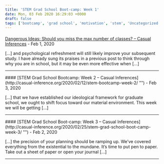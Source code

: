 ```yaml
---
title: 'STEM Grad School Boot-camp: Week 1'
date: Mon, 03 Feb 2020 16:29:03 +0000
draft: false
tags: ['bootcamp', 'grad school', 'motivation', 'stem', 'Uncategorized']
---
```



#### 
[Dangerous Ideas: Should you miss the max number of classes? &#8211; Casual Inferences](http://casual-inference.org/2020/02/10/dangerous-ideas-should-you-miss-the-max-number-of-classes/ "") - <time datetime="2020-02-10 10:35:29">Feb 1, 2020</time>

\[…\] and psychological refreshment will still likely improve your subsequent study. I have already sung its praises in a previous post to think through why you are in school, but it may be even more effective when \[…\]
<hr />
#### 
[STEM Grad School Bootcamp: Week 2 &#8211; Casual Inferences](http://casual-inference.org/2020/02/12/stem-bootcamp-week-2/ "") - <time datetime="2020-02-12 10:17:13">Feb 3, 2020</time>

\[…\] that we have established our ideological framework for graduate school, we ought to shift focus toward our material environment. This week we will be getting \[…\]
<hr />
#### 
[STEM Grad School Boot-camp: Week 3 &#8211; Casual Inferences](http://casual-inference.org/2020/02/25/stem-grad-school-boot-camp-week-3/ "") - <time datetime="2020-02-25 10:30:14">Feb 2, 2020</time>

\[…\] the precision of your planning should be ramping up. We’ve covered everything from the existential to the mundane. It’s time to put pen to paper. Take out a sheet of paper or open your journal \[…\]
<hr />
